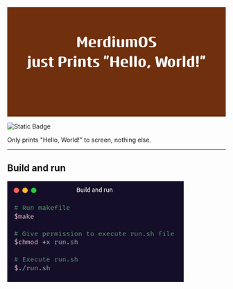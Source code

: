 
<img src="img/bannerOS.png" align="center" alt="Alt text" title="Logo">




![Static Badge](https://img.shields.io/badge/Language-Assembly-blue)



Only prints "Hello, World!" to screen, nothing else.

<hr>
<h2>Build and run</h2>


<img src="img/build.png" align="center" alt="Alt text" title="Logo">

